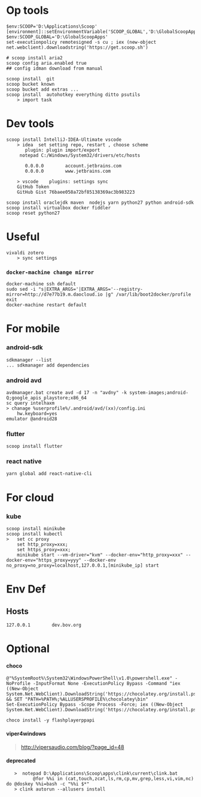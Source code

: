 # Op tools
```
$env:SCOOP='D:\Applications\Scoop'
[environment]::setEnvironmentVariable('SCOOP_GLOBAL','D:\GlobalScoopApps','Machine')
$env:SCOOP_GLOBAL='D:\GlobalScoopApps'
set-executionpolicy remotesigned -s cu ; iex (new-object net.webclient).downloadstring('https://get.scoop.sh')

# scoop install aria2
scoop config aria.enabled true
## config idman download from manual

scoop install  git 
scoop bucket known
scoop bucket add extras ...
scoop install  autohotkey everything ditto psutils 
    > import task
```

# Dev tools
```
scoop install IntelliJ-IDEA-Ultimate vscode 
    > idea  set setting repo, restart , choose scheme
       plugin: plugin import/export
     notepad C:/Windows/System32/drivers/etc/hosts
       
       0.0.0.0        account.jetbrains.com
       0.0.0.0        www.jetbrains.com

    > vscode    plugins: settings sync
    GitHub Token
    GitHub Gist 76baee058a72bf85138369ac3b983223

scoop install oraclejdk maven  nodejs yarn python27 python android-sdk
scoop install virtualbox docker fiddler
scoop reset python27
```

# Useful
```
vivaldi zotero 
    > sync settings
```
### `docker-machine change mirror`
```
docker-machine ssh default
sudo sed -i "s|EXTRA_ARGS='|EXTRA_ARGS='--registry-mirror=http://d7e77b19.m.daocloud.io |g" /var/lib/boot2docker/profile
exit
docker-machine restart default
```

# For mobile
### android-sdk
```
sdkmanager --list
... sdkmanager add dependencies
```

### android avd
```
avdmanager.bat create avd -d 17 -n "avdny" -k system-images;android-Q;google_apis_playstore;x86_64
sc query intelhaxm
> chanage %userprofile%/.android/avd/(xx)/config.ini
    hw.keyboard=yes
emulator @android28
```

### flutter
```
scoop install flutter
```
### react native
```
yarn global add react-native-cli
```

# For cloud
### kube
```
scoop install minikube
scoop install kubectl
>   set cc proxy
    set http_proxy=xxx;
    set https_proxy=xxx; 
    minikube start --vm-driver="kvm" --docker-env="http_proxy=xxx" --docker-env="https_proxy=yyy" --docker-env no_proxy=no_proxy=localhost,127.0.0.1,[minikube_ip] start
```
# Env Def
## Hosts
```
127.0.0.1		 dev.bov.org
```


# Optional
#### choco
```
@"%SystemRoot%\System32\WindowsPowerShell\v1.0\powershell.exe" -NoProfile -InputFormat None -ExecutionPolicy Bypass -Command "iex ((New-Object System.Net.WebClient).DownloadString('https://chocolatey.org/install.ps1'))" && SET "PATH=%PATH%;%ALLUSERSPROFILE%\chocolatey\bin"
Set-ExecutionPolicy Bypass -Scope Process -Force; iex ((New-Object System.Net.WebClient).DownloadString('https://chocolatey.org/install.ps1'))

choco install -y flashplayerppapi
```
#### viper4windows  
>  http://vipersaudio.com/blog/?page_id=48

<!-- $p="$env:ProgramFiles\Git\cmd" -->
<!-- [environment]::setEnvironmentVariable('PATH',"$env:PATH;$p",'Machine') -->
<!-- [environment]::setEnvironmentVariable('choco_install_dir',"d:\ChocoAppDir",'Machine') -->

<!-- scoop install miniconda3 -->
<!-- conda config --add channels https://mirrors.ustc.edu.cn/anaconda/pkgs/free/   -->
<!-- conda config --set show_channel_urls yes   -->
<!-- conda create --name py2 python=2.7 -->
<!-- conda activate py2 -->


#### deprecated
```
   >  notepad D:\Applications\Scoop\apps\clink\current\clink.bat
          @for %%i in (cat,touch,zcat,ls,rm,cp,mv,grep,less,vi,vim,nc) do @doskey %%i=bash -c "%%i $*"
   > clink autorun --allusers install

```
